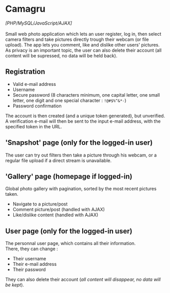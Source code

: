 # Camagru

_[PHP/MySQL/JavaScript/AJAX]_\
\
Small web photo application which lets an user register, log in, then select camera filters and take pictures directly trough their webcam (or file upload).
The app lets you comment, like and dislike other users' pictures.
As privacy is an important topic, the user can also delete their account (all content will be supressed, no data will be held back).


## Registration

* Valid e-mail address
* Username
* Secure password (8 characters minimum, one capital letter, one small letter, one digit and one special character : `!@#$%^&*-`)
* Password confirmation

The account is then created (and a unique token generated), but unverified. A verification e-mail will then be sent to the input e-mail address, with the specified token in the URL.

## 'Snapshot' page (only for the logged-in user)

The user can try out filters then take a picture through his webcam, or a regular file upload if a direct stream is unavailable.

## 'Gallery' page (homepage if logged-in)

Global photo gallery with pagination, sorted by the most recent pictures taken.
* Navigate to a picture/post
* Comment picture/post (handled with AJAX)
* Like/dislike content (handled with AJAX)

## User page (only for the logged-in user)

The personnal user page, which contains all their information.\
There, they can change :
* Their username
* Their e-mail address
* Their password

They can also delete their account (*all content will disappear, no data will be kept*).
